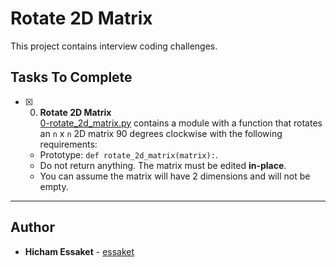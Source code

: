 # Rotate 2D Matrix

This project contains interview coding challenges.

## Tasks To Complete

+ [x] 0. **Rotate 2D Matrix**<br/>[0-rotate_2d_matrix.py](0-rotate_2d_matrix.py) contains a module with a function that rotates an `n` x `n` 2D matrix 90 degrees clockwise with the following requirements:
  + Prototype: `def rotate_2d_matrix(matrix):`.
  + Do not return anything. The matrix must be edited **in-place**.
  + You can assume the matrix will have 2 dimensions and will not be empty.


---


## Author
* **Hicham Essaket** - [essaket](https://github.com/essaket)
